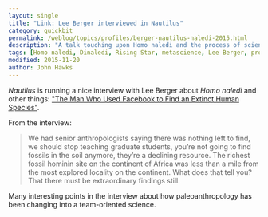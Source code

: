```yaml
---
layout: single
title: "Link: Lee Berger interviewed in Nautilus"
category: quickbit
permalink: /weblog/topics/profiles/berger-nautilus-naledi-2015.html
description: "A talk touching upon Homo naledi and the process of science."
tags: [Homo naledi, Dinaledi, Rising Star, metascience, Lee Berger, profile]
modified: 2015-11-20
author: John Hawks
---
```



<em>Nautilus</em> is running a nice interview with Lee Berger about <em>Homo naledi</em> and other things: <a href="http://nautil.us/issue/30/identity/the-man-who-used-facebook-to-find-an-extinct-human-species">"The Man Who Used Facebook to Find an Extinct Human Species"</a>. 

From the interview:

<blockquote>We had senior anthropologists saying there was nothing left to find, we should stop teaching graduate students, you’re not going to find fossils in the soil anymore, they’re a declining resource. The richest fossil hominin site on the continent of Africa was less than a mile from the most explored locality on the continent. What does that tell you? That there must be extraordinary findings still.</blockquote>

Many interesting points in the interview about how paleoanthropology has been changing into a team-oriented science. 

